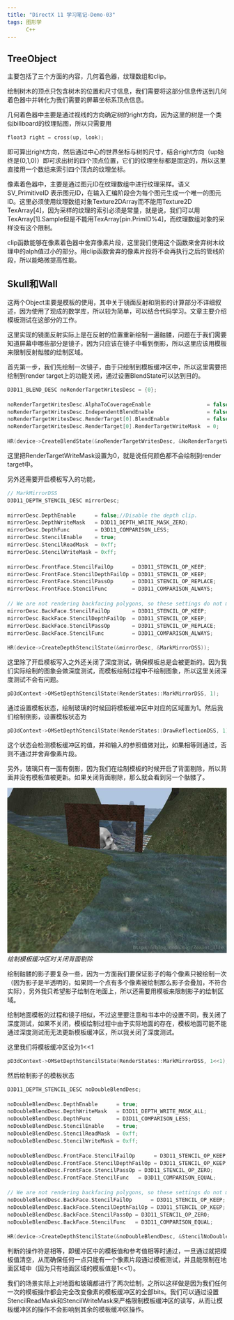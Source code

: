 ```yaml
---
title: "DirectX 11 学习笔记-Demo-03"
tags: 图形学
      C++
---
```


## TreeObject

主要包括了三个方面的内容，几何着色器，纹理数组和clip。 

绘制树木的顶点只包含树木的位置和尺寸信息，我们需要将这部分信息传送到几何着色器中并转化为我们需要的屏幕坐标系顶点信息。<!--more-->

几何着色器中主要是通过视线的方向确定树的right方向，因为这里的树是一个类似billboard的纹理贴图，所以只需要用

```c++
float3 right = cross(up, look); 
```

即可算出right方向，然后通过中心的世界坐标与树的尺寸，结合right方向（up始终是(0,1,0)）即可求出树的四个顶点位置，它们的纹理坐标都是固定的，所以这里直接用一个数组来索引四个顶点的纹理坐标。

像素着色器中，主要是通过图元ID在纹理数组中进行纹理采样。语义 SV_PrimitiveID 表示图元ID，在输入汇编阶段会为每个图元生成一个唯一的图元ID。这里必须使用纹理数组对象Texture2DArray而不能用Texture2D TexArray[4]，因为采样的纹理的索引必须是常量，就是说，我们可以用TexArray[1].Sample但是不能用TexArray[pin.PrimID%4]，而纹理数组对象的采样没有这个限制。

clip函数能够在像素着色器中舍弃像素片段，这里我们使用这个函数来舍弃树木纹理中的alph值过小的部分。用clip函数舍弃的像素片段将不会再执行之后的管线阶段，所以能略微提高性能。

## Skull和Wall 

这两个Object主要是模板的使用，其中关于镜面反射和阴影的计算部分不详细叙述，因为使用了现成的数学库，所以较为简单，可以结合代码学习。文章主要介绍模板测试在这部分的工作。 

这里实现的镜面反射实际上是在反射的位置重新绘制一遍骷髅，问题在于我们需要知道屏幕中哪些部分是镜子，因为只应该在镜子中看到倒影，所以这里应该用模板来限制反射骷髅的绘制区域。

首先第一步，我们先绘制一次镜子，由于只绘制到模板缓冲区中，所以这里需要把绘制到render target上的功能关闭，通过设置BlendState可以达到目的。

```c++
D3D11_BLEND_DESC noRenderTargetWritesDesc = {0};

noRenderTargetWritesDesc.AlphaToCoverageEnable                  = false; 
noRenderTargetWritesDesc.IndependentBlendEnable                 = false; 
noRenderTargetWritesDesc.RenderTarget[0].BlendEnable            = false; 
noRenderTargetWritesDesc.RenderTarget[0].RenderTargetWriteMask  = 0; 

HR(device->CreateBlendState(&noRenderTargetWritesDesc, &NoRenderTargetWritesBS));
```

这里把RenderTargetWriteMask设置为0，就是说任何颜色都不会绘制到render target中。 

另外还需要开启模板写入的功能，

```c++
// MarkMirrorDSS 
D3D11_DEPTH_STENCIL_DESC mirrorDesc;

mirrorDesc.DepthEnable      = false;//Disable the depth clip. 
mirrorDesc.DepthWriteMask   = D3D11_DEPTH_WRITE_MASK_ZERO; 
mirrorDesc.DepthFunc        = D3D11_COMPARISON_LESS;  
mirrorDesc.StencilEnable    = true; 
mirrorDesc.StencilReadMask  = 0xff; 
mirrorDesc.StencilWriteMask = 0xff; 

mirrorDesc.FrontFace.StencilFailOp      = D3D11_STENCIL_OP_KEEP; 
mirrorDesc.FrontFace.StencilDepthFailOp = D3D11_STENCIL_OP_KEEP; 
mirrorDesc.FrontFace.StencilPassOp      = D3D11_STENCIL_OP_REPLACE; 
mirrorDesc.FrontFace.StencilFunc        = D3D11_COMPARISON_ALWAYS; 

// We are not rendering backfacing polygons, so these settings do not matter. 
mirrorDesc.BackFace.StencilFailOp       = D3D11_STENCIL_OP_KEEP; 
mirrorDesc.BackFace.StencilDepthFailOp  = D3D11_STENCIL_OP_KEEP; 
mirrorDesc.BackFace.StencilPassOp       = D3D11_STENCIL_OP_REPLACE; 
mirrorDesc.BackFace.StencilFunc         = D3D11_COMPARISON_ALWAYS; 

HR(device->CreateDepthStencilState(&mirrorDesc, &MarkMirrorDSS)); 
```

这里除了开启模板写入之外还关闭了深度测试，确保模板总是会被更新的。因为我们实际绘制的图象会做深度测试，而模板绘制过程中不绘制图象，所以这里关闭深度测试不会有问题。

```c++
pD3dContext->OMSetDepthStencilState(RenderStates::MarkMirrorDSS, 1); 
```

通过设置模板状态，绘制玻璃的时候回将模板缓冲区中对应的区域置为1。然后我们绘制倒影，设置模板状态为

```c++
pD3dContext->OMSetDepthStencilState(RenderStates::DrawReflectionDSS, 1); 
```

这个状态会检测模板缓冲区的值，并和输入的参照值做对比，如果相等则通过，否则不通过并舍弃像素片段。

另外，玻璃只有一面有倒影，因为我们在绘制模板的时候开启了背面剔除，所以背面并没有模板值被更新。如果关闭背面剔除，那么就会看到另一个骷髅了。

![Snapshot](/assets/images/2018-09-08-DX11Demo03/1.jpg)
<br>*绘制模板缓冲区时关闭背面剔除*

绘制骷髅的影子要复杂一些，因为一方面我们要保证影子的每个像素只被绘制一次（因为影子是半透明的，如果同一个点有多个像素被绘制那么影子会叠加，不符合实际），另外我只希望影子绘制在地面上，所以还需要用模板来限制影子的绘制区域。 

绘制地面模板的过程和镜子相似，不过这里要注意和书本中的设置不同，我关闭了深度测试，如果不关闭，模板绘制过程中由于实际地面的存在，模板地面可能不能通过深度测试而无法更新模板缓冲区，所以我关闭了深度测试。 

这里我们将模板缓冲区设为1<<1

```c++
pD3dContext->OMSetDepthStencilState(RenderStates::MarkMirrorDSS, 1<<1); 
```

然后绘制影子的模板状态

```c++
D3D11_DEPTH_STENCIL_DESC noDoubleBlendDesc;

noDoubleBlendDesc.DepthEnable      = true; 
noDoubleBlendDesc.DepthWriteMask   = D3D11_DEPTH_WRITE_MASK_ALL; 
noDoubleBlendDesc.DepthFunc        = D3D11_COMPARISON_LESS;  
noDoubleBlendDesc.StencilEnable    = true; 
noDoubleBlendDesc.StencilReadMask  = 0xff; 
noDoubleBlendDesc.StencilWriteMask = 0xff; 

noDoubleBlendDesc.FrontFace.StencilFailOp      = D3D11_STENCIL_OP_KEEP; 
noDoubleBlendDesc.FrontFace.StencilDepthFailOp = D3D11_STENCIL_OP_KEEP; 
noDoubleBlendDesc.FrontFace.StencilPassOp = D3D11_STENCIL_OP_ZERO; 
noDoubleBlendDesc.FrontFace.StencilFunc   = D3D11_COMPARISON_EQUAL; 

// We are not rendering backfacing polygons, so these settings do not matter. 
noDoubleBlendDesc.BackFace.StencilFailOp      = D3D11_STENCIL_OP_KEEP; 
noDoubleBlendDesc.BackFace.StencilDepthFailOp = D3D11_STENCIL_OP_KEEP; 
noDoubleBlendDesc.BackFace.StencilPassOp = D3D11_STENCIL_OP_ZERO; 
noDoubleBlendDesc.BackFace.StencilFunc   = D3D11_COMPARISON_EQUAL; 

HR(device->CreateDepthStencilState(&noDoubleBlendDesc, &StencilNoDoubleBlendDSS));
```

判断的操作符是相等，即缓冲区中的模板值和参考值相等时通过，一旦通过就把模板值清空，从而确保任何一点只能有一个像素片段通过模板测试，并且能限制在地面区域中（因为只有地面区域的模板值是1<<1）。

我们的场景实际上对地面和玻璃都进行了两次绘制，之所以这样做是因为我们任何一次的模板操作都会完全改变像素的模板缓冲区的全部bits。我们可以通过设置StencilReadMask和StencilWriteMask来严格限制模板缓冲区的读写，从而让模板缓冲区的操作不会影响到其余的模板缓冲区操作。